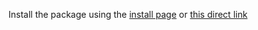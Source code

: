 Install the package using the [install page](https://www.matthewherber.com/VRCSDK-Documentation-Project/) or [this direct link](vcc://vpm/addRepo?url=https://www.matthewherber.com/VRCSDK-Documentation-Project/index.json)
